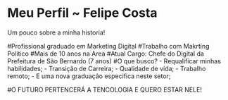 # Meu Perfil ~ Felipe Costa
Um pouco sobre a minha historia!

#Profissional graduado em Marketing Digital
#Trabalho com Makrting Politico 
#Mais de 10 anos na Area
#Atual Cargo: Chefe do Digital da Prefeitura de São Bernardo (7 anos)
#O que busco? 
	- Requalificar minhas habilidades;
	- Transição de Carreira;
	- Qualidade de vida;
	- Trabalho remoto;
	- E uma nova graduação especifica neste setor;

#O FUTURO PERTENCERÁ A TENCOLOGIA E QUERO ESTAR NELE!